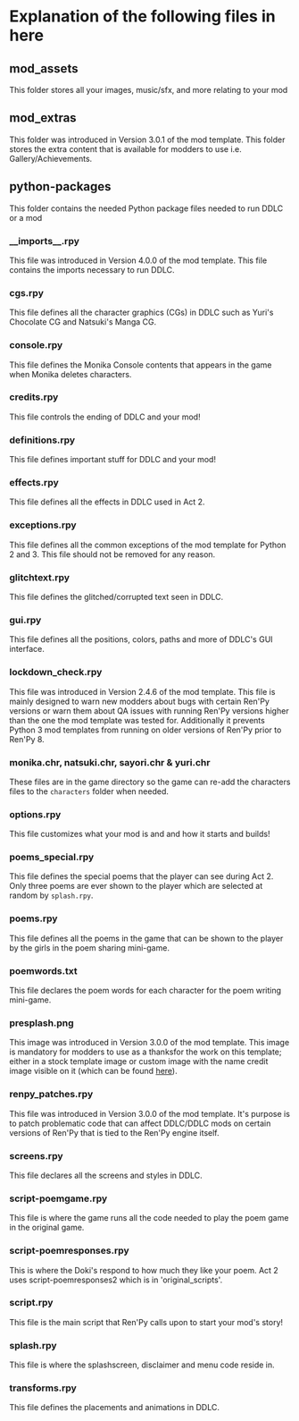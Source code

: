 # Explanation of the following files in here

## mod_assets

This folder stores all your images, music/sfx, and more relating to your mod

## mod_extras

This folder was introduced in Version 3.0.1 of the mod template. This folder stores the extra content that is available for modders to use i.e. Gallery/Achievements.

## python-packages

This folder contains the needed Python package files needed to run DDLC or a mod

### **\_\_imports\_\_.rpy**
This file was introduced in Version 4.0.0 of the mod template. This file contains the imports necessary to run DDLC.

### **cgs.rpy**

This file defines all the character graphics (CGs) in DDLC such as Yuri's Chocolate CG and Natsuki's Manga CG.

### **console.rpy**

This file defines the Monika Console contents that appears in the game when Monika deletes characters.

### **credits.rpy**

This file controls the ending of DDLC and your mod!

### **definitions.rpy**

This file defines important stuff for DDLC and your mod!

### **effects.rpy**

This file defines all the effects in DDLC used in Act 2.

### **exceptions.rpy**

This file defines all the common exceptions of the mod template for Python 2 and 3. This file should not be removed for any reason.

### **glitchtext.rpy**

This file defines the glitched/corrupted text seen in DDLC.

### **gui.rpy**

This file defines all the positions, colors, paths and more of DDLC's GUI interface.

### **lockdown_check.rpy** 

This file was introduced in Version 2.4.6 of the mod template. This file is mainly designed to warn new modders about bugs with certain Ren'Py versions or warn them about QA issues with running Ren'Py versions higher than the one the mod template was tested for. Additionally it prevents Python 3 mod templates from running on older versions of Ren'Py prior to Ren'Py 8.

### **monika.chr**, **natsuki.chr**, **sayori.chr** & **yuri.chr**

These files are in the game directory so the game can re-add the characters files to the `characters` folder when needed.

### **options.rpy**

This file customizes what your mod is and and how it starts and builds!

### **poems_special.rpy**

This file defines the special poems that the player can see during Act 2. Only three poems are ever shown to the player which are selected at random by `splash.rpy`.

### **poems.rpy**

This file defines all the poems in the game that can be shown to the player by the girls in the poem sharing mini-game.

### **poemwords.txt**

This file declares the poem words for each character for the poem writing mini-game.

### **presplash.png**

This image was introduced in Version 3.0.0 of the mod template. This image is mandatory for modders to use as a thanksfor the work on this template; either in a stock template image or custom image with the name credit image visible on it (which can be found [here](../.github/IMAGES/TemplateMadeLogo.png)).

### **renpy_patches.rpy**

This file was introduced in Version 3.0.0 of the mod template. It's purpose is to patch problematic code that can affect DDLC/DDLC mods on certain versions of Ren'Py that is tied to the Ren'Py engine itself.

### **screens.rpy**

This file declares all the screens and styles in DDLC.

### **script-poemgame.rpy**

This file is where the game runs all the code needed to play the poem game in the original game.

### **script-poemresponses.rpy**

This is where the Doki's respond to how much they like your poem. Act 2 uses script-poemresponses2 which is in 'original_scripts'.

### **script.rpy**

This file is the main script that Ren'Py calls upon to start your mod's story! 

### **splash.rpy**

This file is where the splashscreen, disclaimer and menu code reside in.

### **transforms.rpy**

This file defines the placements and animations in DDLC.

